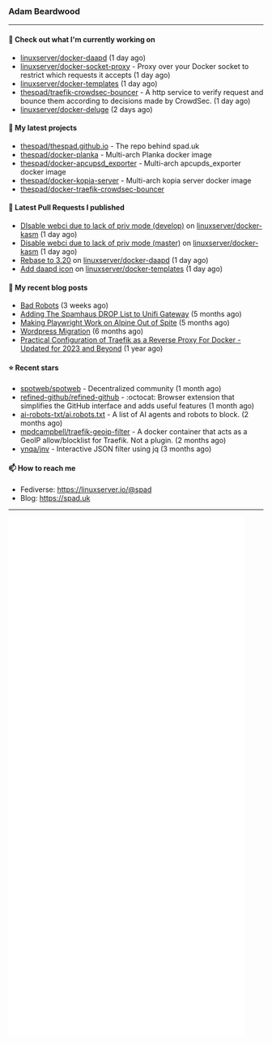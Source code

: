 ### Adam Beardwood
---
#### 👷 Check out what I'm currently working on

- [linuxserver/docker-daapd](https://github.com/linuxserver/docker-daapd) (1 day ago)
- [linuxserver/docker-socket-proxy](https://github.com/linuxserver/docker-socket-proxy) - Proxy over your Docker socket to restrict which requests it accepts (1 day ago)
- [linuxserver/docker-templates](https://github.com/linuxserver/docker-templates) (1 day ago)
- [thespad/traefik-crowdsec-bouncer](https://github.com/thespad/traefik-crowdsec-bouncer) - A http service to verify request and bounce them according to decisions made by CrowdSec. (1 day ago)
- [linuxserver/docker-deluge](https://github.com/linuxserver/docker-deluge) (2 days ago)

#### 🌱 My latest projects

- [thespad/thespad.github.io](https://github.com/thespad/thespad.github.io) - The repo behind spad.uk
- [thespad/docker-planka](https://github.com/thespad/docker-planka) - Multi-arch Planka docker image
- [thespad/docker-apcupsd_exporter](https://github.com/thespad/docker-apcupsd_exporter) - Multi-arch apcupds_exporter docker image
- [thespad/docker-kopia-server](https://github.com/thespad/docker-kopia-server) - Multi-arch kopia server docker image 
- [thespad/docker-traefik-crowdsec-bouncer](https://github.com/thespad/docker-traefik-crowdsec-bouncer)

#### 🔨 Latest Pull Requests I published

- [DIsable webci due to lack of priv mode (develop)](https://github.com/linuxserver/docker-kasm/pull/68) on [linuxserver/docker-kasm](https://github.com/linuxserver/docker-kasm) (1 day ago)
- [Disable webci due to lack of priv mode (master)](https://github.com/linuxserver/docker-kasm/pull/67) on [linuxserver/docker-kasm](https://github.com/linuxserver/docker-kasm) (1 day ago)
- [Rebase to 3.20](https://github.com/linuxserver/docker-daapd/pull/90) on [linuxserver/docker-daapd](https://github.com/linuxserver/docker-daapd) (1 day ago)
- [Add daapd icon](https://github.com/linuxserver/docker-templates/pull/323) on [linuxserver/docker-templates](https://github.com/linuxserver/docker-templates) (1 day ago)

#### 📜 My recent blog posts

- [Bad Robots](https://www.spad.uk/posts/bad-robots/) (3 weeks ago)
- [Adding The Spamhaus DROP List to Unifi Gateway](https://www.spad.uk/posts/adding-spamhaus-drop-list-to-unifi-gateway/) (5 months ago)
- [Making Playwright Work on Alpine Out of Spite](https://www.spad.uk/posts/making-playwright-work-on-alpine-out-of-spite/) (5 months ago)
- [Wordpress Migration](https://www.spad.uk/posts/wordpress-migration/) (6 months ago)
- [Practical Configuration of Traefik as a Reverse Proxy For Docker - Updated for 2023 and Beyond](https://www.spad.uk/posts/practical-configuration-of-traefik-as-a-reverse-proxy-for-docker-updated-for-2023/) (1 year ago)

#### ⭐ Recent stars

- [spotweb/spotweb](https://github.com/spotweb/spotweb) - Decentralized community (1 month ago)
- [refined-github/refined-github](https://github.com/refined-github/refined-github) - :octocat: Browser extension that simplifies the GitHub interface and adds useful features (1 month ago)
- [ai-robots-txt/ai.robots.txt](https://github.com/ai-robots-txt/ai.robots.txt) - A list of AI agents and robots to block. (2 months ago)
- [mpdcampbell/traefik-geoip-filter](https://github.com/mpdcampbell/traefik-geoip-filter) - A docker container that acts as a GeoIP allow/blocklist for Traefik. Not a plugin. (2 months ago)
- [ynqa/jnv](https://github.com/ynqa/jnv) - Interactive JSON filter using jq (3 months ago)

#### 📫 How to reach me
- Fediverse: https://linuxserver.io/@spad
- Blog: https://spad.uk
---
<img src="https://raw.githubusercontent.com/thespad/thespad/main/github-metrics.svg">
